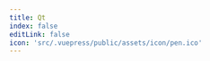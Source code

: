 ```yaml
---
title: Qt
index: false
editLink: false
icon: 'src/.vuepress/public/assets/icon/pen.ico'
---
```


<Catalog />
